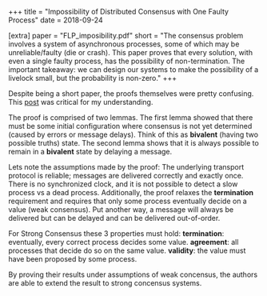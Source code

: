 +++
title = "Impossibility of Distributed Consensus with One Faulty Process"
date = 2018-09-24

[extra]
paper = "FLP_imposibility.pdf"
short = "The consensus problem involves a system of asynchronous processes, some of which may be unreliable/faulty (die or crash). This paper proves that every solution, with even a single faulty process, has the possibility of non-termination. The important takeaway: we can design our systems to make the possibility of a livelock small, but the probability is non-zero."
+++

Despite being a short paper, the proofs themselves were pretty confusing. This <a href="https://www.the-paper-trail.org/post/2008-08-13-a-brief-tour-of-flp-impossibility/" target="_blank" rel="noopener">post</a> was critical for my understanding.

The proof is comprised of two lemmas. The first lemma showed that there must be some initial configuration where consensus is not yet determined (caused by errors or message delays). Think of this as **bivalent** (having two possible truths) state. The second lemma shows that it is always possible to remain in a **bivalent** state by delaying a message.

Lets note the assumptions made by the proof: The underlying transport protocol is reliable; messages are delivered correctly and exactly once. There is no synchronized clock, and it is not possible to detect a slow process vs a dead process. Additionally, the proof relaxes the **termination** requirement and requires that only some process eventually decide on a value (weak consensus). Put another way, a message will always be delivered but can be delayed and can be delivered out-of-order.

For Strong Consensus these 3 properties must hold: **termination**: eventually, every correct process decides some value. **agreement**: all processes that decide do so on the same value. **validity**: the value must have been proposed by some process.

By proving their results under assumptions of weak concensus, the authors are able to extend the result to strong concensus systems.
